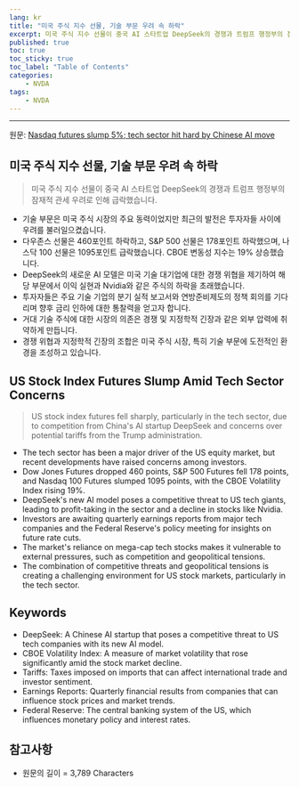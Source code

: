 ```yaml
---
lang: kr
title: "미국 주식 지수 선물, 기술 부문 우려 속 하락"
excerpt: 미국 주식 지수 선물이 중국 AI 스타트업 DeepSeek의 경쟁과 트럼프 행정부의 잠재적 관세 우려로 인해 급락했습니다.
published: true
toc: true
toc_sticky: true
toc_label: "Table of Contents"
categories:
    - NVDA
tags:
    - NVDA
---
```


---

  원문: [Nasdaq futures slump 5%; tech sector hit hard by Chinese AI move](https://www.investing.com/news/stock-market-news/nasdaq-futures-slump-5-tech-sector-hit-hard-by-chinese-ai-move-3831002)

## 미국 주식 지수 선물, 기술 부문 우려 속 하락

> 미국 주식 지수 선물이 중국 AI 스타트업 DeepSeek의 경쟁과 트럼프 행정부의 잠재적 관세 우려로 인해 급락했습니다.


- 기술 부문은 미국 주식 시장의 주요 동력이었지만 최근의 발전은 투자자들 사이에 우려를 불러일으켰습니다.
- 다우존스 선물은 460포인트 하락하고, S&P 500 선물은 178포인트 하락했으며, 나스닥 100 선물은 1095포인트 급락했습니다. CBOE 변동성 지수는 19% 상승했습니다.
- DeepSeek의 새로운 AI 모델은 미국 기술 대기업에 대한 경쟁 위협을 제기하여 해당 부문에서 이익 실현과 Nvidia와 같은 주식의 하락을 초래했습니다.
- 투자자들은 주요 기술 기업의 분기 실적 보고서와 연방준비제도의 정책 회의를 기다리며 향후 금리 인하에 대한 통찰력을 얻고자 합니다.
- 거대 기술 주식에 대한 시장의 의존은 경쟁 및 지정학적 긴장과 같은 외부 압력에 취약하게 만듭니다.
- 경쟁 위협과 지정학적 긴장의 조합은 미국 주식 시장, 특히 기술 부문에 도전적인 환경을 조성하고 있습니다.

## US Stock Index Futures Slump Amid Tech Sector Concerns

> US stock index futures fell sharply, particularly in the tech sector, due to competition from China's AI startup DeepSeek and concerns over potential tariffs from the Trump administration.


- The tech sector has been a major driver of the US equity market, but recent developments have raised concerns among investors.
- Dow Jones Futures dropped 460 points, S&P 500 Futures fell 178 points, and Nasdaq 100 Futures slumped 1095 points, with the CBOE Volatility Index rising 19%.
- DeepSeek's new AI model poses a competitive threat to US tech giants, leading to profit-taking in the sector and a decline in stocks like Nvidia.
- Investors are awaiting quarterly earnings reports from major tech companies and the Federal Reserve's policy meeting for insights on future rate cuts.
- The market's reliance on mega-cap tech stocks makes it vulnerable to external pressures, such as competition and geopolitical tensions.
- The combination of competitive threats and geopolitical tensions is creating a challenging environment for US stock markets, particularly in the tech sector.

## Keywords

- DeepSeek: A Chinese AI startup that poses a competitive threat to US tech companies with its new AI model.
- CBOE Volatility Index: A measure of market volatility that rose significantly amid the stock market decline.
- Tariffs: Taxes imposed on imports that can affect international trade and investor sentiment.
- Earnings Reports: Quarterly financial results from companies that can influence stock prices and market trends.
- Federal Reserve: The central banking system of the US, which influences monetary policy and interest rates.

## 참고사항

- 원문의 길이 = 3,789 Characters

